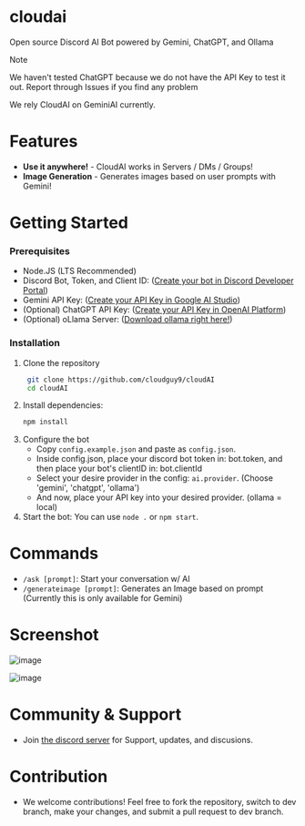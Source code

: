 # cloudai
<p>Open source Discord AI Bot powered by Gemini, ChatGPT, and Ollama</p>

<!-- https://docs.github.com/en/get-started/writing-on-github/getting-started-with-writing-and-formatting-on-github/basic-writing-and-formatting-syntax#alerts -->
> [!NOTE]
> We haven't tested ChatGPT because we do not have the API Key to test it out.
> Report through Issues if you find any problem
>
> We rely CloudAI on GeminiAI currently. 

# Features
- **Use it anywhere!** - CloudAI works in Servers / DMs / Groups!
- **Image Generation** - Generates images based on user prompts with Gemini!

# Getting Started
### Prerequisites
- Node.JS (LTS Recommended)
- Discord Bot, Token, and Client ID: ([Create your bot in Discord Developer Portal](https://discord.com/developers/applications))
- Gemini API Key: ([Create your API Key in Google AI Studio](https://aistudio.google.com/app/apikey))
- (Optional) ChatGPT API Key: ([Create your API Key in OpenAI Platform](https://platform.openai.com/api-keys))
- (Optional) oLlama Server: ([Download ollama right here!](https://ollama.com/))

### Installation
1. Clone the repository
   ```sh
    git clone https://github.com/cloudguy9/cloudAI
    cd cloudAI
    ```
2. Install dependencies:
   ```sh
   npm install
   ```
3. Configure the bot
   - Copy `config.example.json` and paste as `config.json`.
   - Inside config.json, place your discord bot token in: bot.token, and then place your bot's clientID in: bot.clientId
   - Select your desire provider in the config: `ai.provider`. (Choose 'gemini', 'chatgpt', 'ollama')
   - And now, place your API key into your desired provider. (ollama = local)
4. Start the bot:
   You can use `node .` or `npm start`.

# Commands
- `/ask [prompt]`: Start your conversation w/ AI
- `/generateimage [prompt]`: Generates an Image based on prompt (Currently this is only available for Gemini)

# Screenshot
![image](https://github.com/user-attachments/assets/22cd6e12-f9a3-4702-a18c-3dbd2af78ed8)

![image](https://github.com/user-attachments/assets/d3c70bb4-7da9-4368-baf6-0c7d942b2cc3)




# Community & Support
- Join [the discord server](https://discord.gg/jFTZVz6cgV) for Support, updates, and discusions.

# Contribution
- We welcome contributions! Feel free to fork the repository, switch to dev branch, make your changes, and submit a pull request to dev branch.

